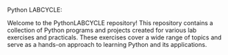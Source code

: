Python LABCYCLE:

Welcome to the PythonLABCYCLE repository! This repository contains a collection of Python programs and projects created for various lab exercises and practicals. 
These exercises cover a wide range of topics and serve as a hands-on approach to learning Python and its applications.

